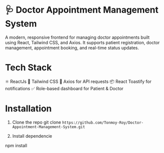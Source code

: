 # 🩺 Doctor Appointment Management System

A modern, responsive frontend for managing doctor appointments built using React, Tailwind CSS, and Axios.
It supports patient registration, doctor management, appointment booking, and real-time status updates.

# Tech Stack
⚛️ ReactJs
🎨 Tailwind CSS
🔗 Axios for API requests
📦 React Toastify for notifications
✅ Role-based dashboard for Patient & Doctor

# Installation
1. Clone the repo
git clone `https://github.com/Tonmoy-Roy/Doctor-Appointment-Management-System.git`

2. Install dependencie
   
npm install
